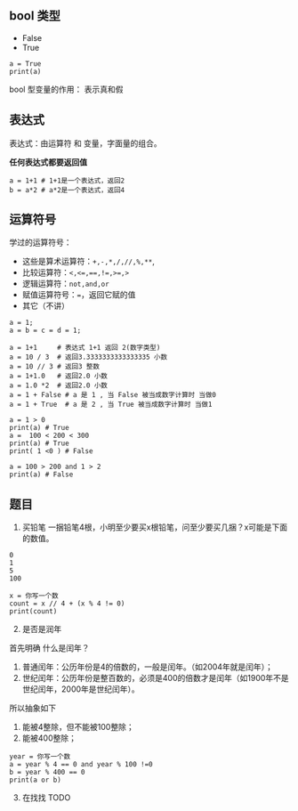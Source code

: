 ## bool 类型

- False
- True

```python3
a = True
print(a)
```

bool 型变量的作用： 表示真和假

## 表达式

表达式：由运算符 和 变量，字面量的组合。

**任何表达式都要返回值**

```python3
a = 1+1 # 1+1是一个表达式，返回2
b = a*2 # a*2是一个表达式，返回4
```

## 运算符号

学过的运算符号： 

- 这些是算术运算符：`+,-,*,/,//,%,**`,
- 比较运算符：`<,<=,==,!=,>=,>`
- 逻辑运算符：`not,and,or`
- 赋值运算符号：`=`，返回它赋的值 
- 其它（不讲）

```python3
a = 1;
a = b = c = d = 1;
```

```python3
a = 1+1     # 表达式 1+1 返回 2(数字类型)
a = 10 / 3  # 返回3.3333333333333335 小数
a = 10 // 3 # 返回3 整数
a = 1+1.0   # 返回2.0 小数
a = 1.0 *2  # 返回2.0 小数 
a = 1 + False # a 是 1 , 当 False 被当成数字计算时 当做0
a = 1 + True  # a 是 2 , 当 True 被当成数字计算时 当做1
```

```python3
a = 1 > 0
print(a) # True
a =  100 < 200 < 300
print(a) # True
print( 1 <0 ) # False
```

```python3
a = 100 > 200 and 1 > 2
print(a) # False
```

## 题目

1. 买铅笔 一捆铅笔4根，小明至少要买x根铅笔，问至少要买几捆？x可能是下面的数值。

```plaintext
0
1
5
100
```

```python3
x = 你写一个数
count = x // 4 + (x % 4 != 0)
print(count)
```
2. 是否是润年

首先明确  什么是闰年？


1. 普通闰年：公历年份是4的倍数的，一般是闰年。（如2004年就是闰年）；
2. 世纪闰年：公历年份是整百数的，必须是400的倍数才是闰年（如1900年不是世纪闰年，2000年是世纪闰年）。

所以抽象如下

1. 能被4整除，但不能被100整除；
2. 能被400整除；


```python3
year = 你写一个数
a = year % 4 == 0 and year % 100 !=0
b = year % 400 == 0
print(a or b)
```


3. 在找找 TODO
